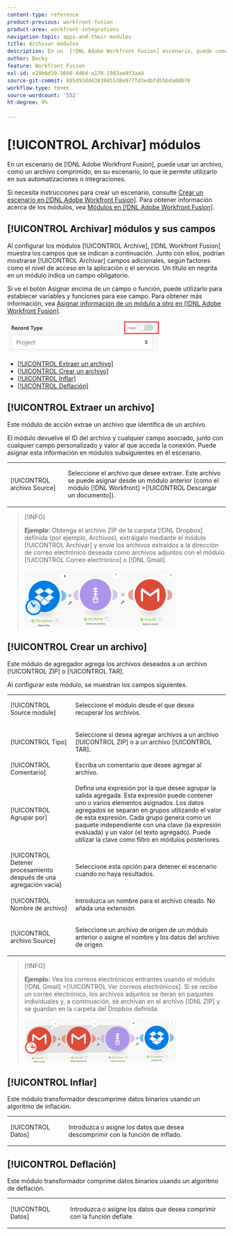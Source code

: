 ```yaml
---
content-type: reference
product-previous: workfront-fusion
product-area: workfront-integrations
navigation-topic: apps-and-their-modules
title: Archivar módulos
description: En un  [!DNL Adobe Workfront Fusion] escenario, puede conectar un archivo, como un archivo comprimido, a varias aplicaciones y servicios de terceros. Por ejemplo, puede configurar un escenario que
author: Becky
feature: Workfront Fusion
exl-id: e29b6d39-3666-4d6d-a178-1983ae9f3aa9
source-git-commit: 885d93dd4383945538e977fd3edbfd55bda88b70
workflow-type: tm+mt
source-wordcount: '552'
ht-degree: 0%

---
```


# [!UICONTROL Archivar] módulos

En un escenario de [!DNL Adobe Workfront Fusion], puede usar un archivo, como un archivo comprimido, en su escenario, lo que le permite utilizarlo en sus automatizaciones o integraciones.

Si necesita instrucciones para crear un escenario, consulte [Crear un escenario en [!DNL Adobe Workfront Fusion]](../../workfront-fusion/scenarios/create-a-scenario.md). Para obtener información acerca de los módulos, vea [Módulos en [!DNL Adobe Workfront Fusion]](../../workfront-fusion/modules/modules.md).

## [!UICONTROL Archivar] módulos y sus campos

Al configurar los módulos [!UICONTROL Archive], [!DNL Workfront Fusion] muestra los campos que se indican a continuación. Junto con ellos, podrían mostrarse [!UICONTROL Archivar] campos adicionales, según factores como el nivel de acceso en la aplicación o el servicio. Un título en negrita en un módulo indica un campo obligatorio.

Si ve el botón Asignar encima de un campo o función, puede utilizarlo para establecer variables y funciones para ese campo. Para obtener más información, vea [Asignar información de un módulo a otro en [!DNL Adobe Workfront Fusion]](../../workfront-fusion/mapping/map-information-between-modules.md).

![](assets/map-toggle-350x74.png)

* [[!UICONTROL Extraer un archivo]](#extract-an-archive)
* [[!UICONTROL Crear un archivo]](#create-an-archive)
* [[!UICONTROL Inflar]](#inflate)
* [[!UICONTROL Deflación]](#deflate)

## [!UICONTROL Extraer un archivo]

Este módulo de acción extrae un archivo que identifica de un archivo.

El módulo devuelve el ID del archivo y cualquier campo asociado, junto con cualquier campo personalizado y valor al que acceda la conexión. Puede asignar esta información en módulos subsiguientes en el escenario.

<table style="table-layout:auto">
 <col> 
 <col> 
 <tbody> 
  <tr> 
   <td>[!UICONTROL archivo Source]</td> 
   <td> <p> Seleccione el archivo que desee extraer. Este archivo se puede asignar desde un módulo anterior (como el módulo [!DNL Workfront] &gt;[!UICONTROL Descargar un documento]).</p>  </td> 
  </tr> 
 </tbody> 
</table>

>[!INFO]
>
>**Ejemplo:** Obtenga el archivo ZIP de la carpeta [!DNL Dropbox] definida (por ejemplo, Archivos), extráigalo mediante el módulo [!UICONTROL Archivar] y envíe los archivos extraídos a la dirección de correo electrónico deseada como archivos adjuntos con el módulo [!UICONTROL Correo electrónico] o [!DNL Gmail].
>
>![](assets/example-dropbox-350x134.png)

## [!UICONTROL Crear un archivo]

Este módulo de agregador agrega los archivos deseados a un archivo [!UICONTROL ZIP] o [!UICONTROL TAR].

Al configurar este módulo, se muestran los campos siguientes.

<table style="table-layout:auto"> 
 <col> 
 <col> 
 <tbody> 
  <tr> 
   <td>[!UICONTROL Source module]</td> 
   <td> <p> Seleccione el módulo desde el que desea recuperar los archivos.</p> </td> 
  </tr> 
  <tr> 
   <td>[!UICONTROL Tipo] </td> 
   <td> <p>Seleccione si desea agregar archivos a un archivo [!UICONTROL ZIP] o a un archivo [!UICONTROL TAR].</p> </td> 
  </tr> 
  <tr> 
   <td>[!UICONTROL Comentario]</td> 
   <td>Escriba un comentario que desee agregar al archivo.</td> 
  </tr> 
  <tr> 
   <td>[!UICONTROL Agrupar por]</td> 
   <td> <p>Defina una expresión por la que desee agrupar la salida agregada. Esta expresión puede contener uno o varios elementos asignados. Los datos agregados se separan en grupos utilizando el valor de esta expresión. Cada grupo genera como un paquete independiente con una clave (la expresión evaluada) y un valor (el texto agregado). Puede utilizar la clave como filtro en módulos posteriores.</p> </td> 
  </tr> 
  <tr> 
   <td>[!UICONTROL Detener procesamiento después de una agregación vacía]</td> 
   <td>Seleccione esta opción para detener el escenario cuando no haya resultados.</td> 
  </tr> 
  <tr> 
   <td>[!UICONTROL Nombre de archivo]</td> 
   <td> <p> Introduzca un nombre para el archivo creado. No añada una extensión.</p> </td> 
  </tr> 
  <tr> 
   <td>[!UICONTROL archivo Source]</td> 
   <td> <p>Seleccione un archivo de origen de un módulo anterior o asigne el nombre y los datos del archivo de origen.</p> </td> 
  </tr> 
 </tbody> 
</table>

>[!INFO]
>
>**Ejemplo:** Vea los correos electrónicos entrantes usando el módulo [!DNL Gmail] >[!UICONTROL Ver correos electrónicos]. Si se recibe un correo electrónico, los archivos adjuntos se iteran en paquetes individuales y, a continuación, se archivan en el archivo [!DNL ZIP] y se guardan en la carpeta del Dropbox definida.
>
>![](assets/example-gmail-350x102.png)

## [!UICONTROL Inflar]

Este módulo transformador descomprime datos binarios usando un algoritmo de inflación.

<table style="table-layout:auto">
 <col> 
 <col> 
 <tbody> 
  <tr> 
   <td>[!UICONTROL Datos] </td> 
   <td> <p>Introduzca o asigne los datos que desea descomprimir con la función de inflado.</p> </td> 
  </tr> 
 </tbody> 
</table>

## [!UICONTROL Deflación]

Este módulo transformador comprime datos binarios usando un algoritmo de deflación.

<table style="table-layout:auto">
 <col> 
 <col> 
 <tbody> 
  <tr> 
   <td>[!UICONTROL Datos] </td> 
   <td> <p>Introduzca o asigne los datos que desea comprimir con la función deflate.</p> </td> 
  </tr> 
 </tbody> 
</table>
